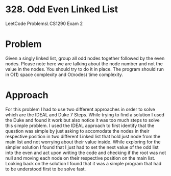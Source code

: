 # 328. Odd Even Linked List
LeetCode Problems\ 
CS1290 Exam 2 

# Problem
Given a singly linked list, group all odd nodes together followed by the even nodes. Please note here we are talking about the node number and not the value in the nodes.
You should try to do it in place. The program should run in O(1) space complexity and O(nodes) time complexity.

# Approach
For this problem I had to use two different approaches in order to solve which are the IDEAL and Duke 7 Steps. While trying to
find a solution I used the Duke and found it work but also notice it was too much steps to solve this simple problem. I used
the IDEAL approach to first identify that the question was simple by just asking to accomodate the nodes in their respective
position in two different Linked list that hold just node from the main list and not worrying about their value inside. While 
exploring for the simpler solution I found that I just had to set the next value of the odd list into the even and act upon
writing the code and checking if the root was not null and moving each node on their respective position on the main list.
Looking back on the solution I found that it was a simple program that had to be understood first to be solve fast.
